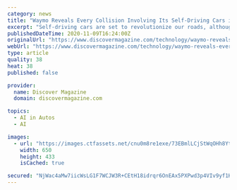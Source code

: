 ```yaml
---
category: news
title: "Waymo Reveals Every Collision Involving Its Self-Driving Cars in Phoenix"
excerpt: "Self-driving cars are set to revolutionize our roads, although exactly when is much debated. Until recently these vehicles all relied on a human backup driver who could take over a self-driving car are set to revolutionize our roads, although exactly when ..."
publishedDateTime: 2020-11-09T16:24:00Z
originalUrl: "https://www.discovermagazine.com/technology/waymo-reveals-every-collision-involving-its-self-driving-cars-in-phoenix"
webUrl: "https://www.discovermagazine.com/technology/waymo-reveals-every-collision-involving-its-self-driving-cars-in-phoenix"
type: article
quality: 38
heat: 38
published: false

provider:
  name: Discover Magazine
  domain: discovermagazine.com

topics:
  - AI in Autos
  - AI

images:
  - url: "https://images.ctfassets.net/cnu0m8re1exe/73EBmlLCjStWqOHh8YtKN7/38f0804979c6700ec3bb931bec03e049/shutterstock_643585552.jpg?w=650&h=433&fit=fill"
    width: 650
    height: 433
    isCached: true

secured: "NjWac4aMw7iicWsLG1F7WCJW3R+CEtH18idrqr6OnEAx5PXPwd3p4VIv9yf1Hq6YcL/eEaBv2KGtcdYXQUAfO9xB61EX1wGV0wn45IZVG3MSt+mDDIpNjqOZpjnuvZ33xCbAFcOUacv3uskCfJi7LIVQ9gBXoDQSkEth4ClLfcKn5AsidlbzcYgSOS8imq6NdpC6FGbVUZvOwZBdgWd5/d5DkHUot7eiIHXGlslYwAwH4BfcHizQ7fZ1SwuWKeMPP3vBHF92y1vQ0lAkMvFaLESY40jGrl4FY/PB8RoUUhklKID0CAyR4n9lXwrigvKx5gIl8dOViZoJgDp+1Ihv3mZHuowJ3ULHPEbxGN/IHpI=;/irvLbeXVm8eseH5EmCmRg=="
---
```



